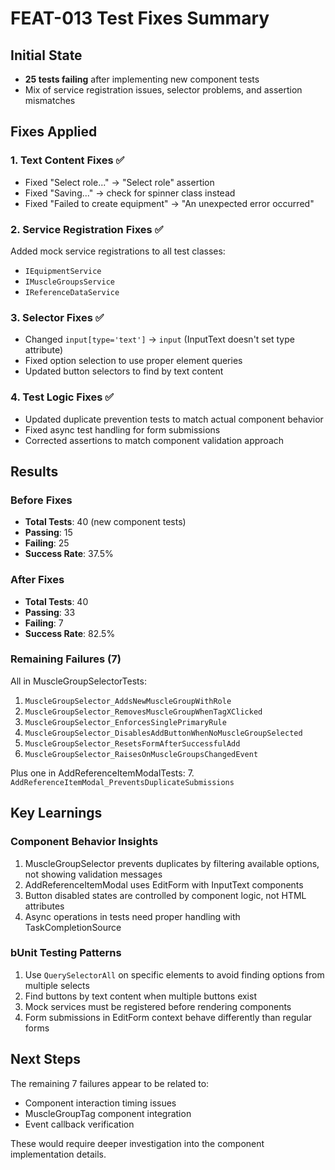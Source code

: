 # FEAT-013 Test Fixes Summary

## Initial State
- **25 tests failing** after implementing new component tests
- Mix of service registration issues, selector problems, and assertion mismatches

## Fixes Applied

### 1. Text Content Fixes ✅
- Fixed "Select role..." → "Select role" assertion
- Fixed "Saving..." → check for spinner class instead
- Fixed "Failed to create equipment" → "An unexpected error occurred"

### 2. Service Registration Fixes ✅
Added mock service registrations to all test classes:
- `IEquipmentService`
- `IMuscleGroupsService` 
- `IReferenceDataService`

### 3. Selector Fixes ✅
- Changed `input[type='text']` → `input` (InputText doesn't set type attribute)
- Fixed option selection to use proper element queries
- Updated button selectors to find by text content

### 4. Test Logic Fixes ✅
- Updated duplicate prevention tests to match actual component behavior
- Fixed async test handling for form submissions
- Corrected assertions to match component validation approach

## Results

### Before Fixes
- **Total Tests**: 40 (new component tests)
- **Passing**: 15
- **Failing**: 25
- **Success Rate**: 37.5%

### After Fixes
- **Total Tests**: 40
- **Passing**: 33
- **Failing**: 7
- **Success Rate**: 82.5%

### Remaining Failures (7)
All in MuscleGroupSelectorTests:
1. `MuscleGroupSelector_AddsNewMuscleGroupWithRole`
2. `MuscleGroupSelector_RemovesMuscleGroupWhenTagXClicked`
3. `MuscleGroupSelector_EnforcesSinglePrimaryRule`
4. `MuscleGroupSelector_DisablesAddButtonWhenNoMuscleGroupSelected`
5. `MuscleGroupSelector_ResetsFormAfterSuccessfulAdd`
6. `MuscleGroupSelector_RaisesOnMuscleGroupsChangedEvent`

Plus one in AddReferenceItemModalTests:
7. `AddReferenceItemModal_PreventsDuplicateSubmissions`

## Key Learnings

### Component Behavior Insights
1. MuscleGroupSelector prevents duplicates by filtering available options, not showing validation messages
2. AddReferenceItemModal uses EditForm with InputText components
3. Button disabled states are controlled by component logic, not HTML attributes
4. Async operations in tests need proper handling with TaskCompletionSource

### bUnit Testing Patterns
1. Use `QuerySelectorAll` on specific elements to avoid finding options from multiple selects
2. Find buttons by text content when multiple buttons exist
3. Mock services must be registered before rendering components
4. Form submissions in EditForm context behave differently than regular forms

## Next Steps
The remaining 7 failures appear to be related to:
- Component interaction timing issues
- MuscleGroupTag component integration
- Event callback verification

These would require deeper investigation into the component implementation details.